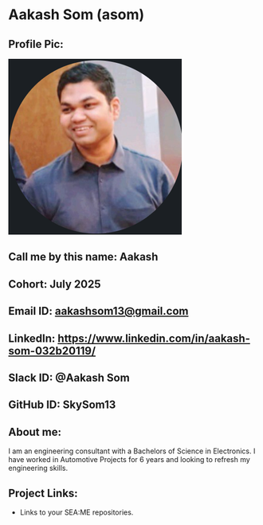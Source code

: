 # Aakash Som (asom)
## Profile Pic:
![alt text](profilepic.png)
## Call me by this name: Aakash
## Cohort: July 2025
## Email ID: aakashsom13@gmail.com
## LinkedIn: https://www.linkedin.com/in/aakash-som-032b20119/
## Slack ID: @Aakash Som
## GitHub ID: SkySom13
## About me:
I am an engineering consultant with a Bachelors of Science in Electronics. I have worked in Automotive Projects for 6 years and looking to refresh my engineering skills.
## Project Links:
- Links to your SEA:ME repositories.
